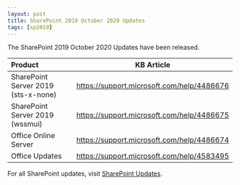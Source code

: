 ```yaml
---
layout: post
title: SharePoint 2019 October 2020 Updates
tags: [sp2019]
---
```


The SharePoint 2019 October 2020 Updates have been released.

|Product | KB Article |
|:--- |--- |
|SharePoint Server 2019 (sts-x-none) | <https://support.microsoft.com/help/4486676> |
|SharePoint Server 2019 (wssmui) | <https://support.microsoft.com/help/4486675> |
|Office Online Server | <https://support.microsoft.com/help/4486674> |
|Office Updates | <https://support.microsoft.com/help/4583495> |

For all SharePoint updates, visit [SharePoint Updates](https://sharepointupdates.com).